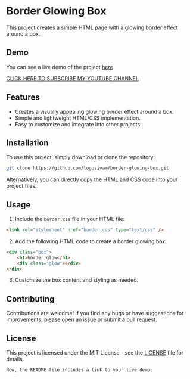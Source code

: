 
# Border Glowing Box

This project creates a simple HTML page with a glowing border effect around a box.

## Demo

You can see a live demo of the project [here](https://logusivam.github.io/Border-glowing-box/).

[CLICK HERE TO SUBSCRIBE MY YOUTUBE CHANNEL](https://www.youtube.com/@Logusivamacademy26)

## Features

- Creates a visually appealing glowing border effect around a box.
- Simple and lightweight HTML/CSS implementation.
- Easy to customize and integrate into other projects.

## Installation

To use this project, simply download or clone the repository:

```bash
git clone https://github.com/logusivam/border-glowing-box.git
```

Alternatively, you can directly copy the HTML and CSS code into your project files.

## Usage

1. Include the `border.css` file in your HTML file:

```html
<link rel="stylesheet" href="border.css" type="text/css" />
```

2. Add the following HTML code to create a border glowing box:

```html
<div class="box">
    <h1>border glow</h1>
    <div class="glow"></div>
</div>
```

3. Customize the box content and styling as needed.

## Contributing

Contributions are welcome! If you find any bugs or have suggestions for improvements, please open an issue or submit a pull request.

## License

This project is licensed under the MIT License - see the [LICENSE](LICENSE) file for details.
```
Now, the README file includes a link to your live demo.
